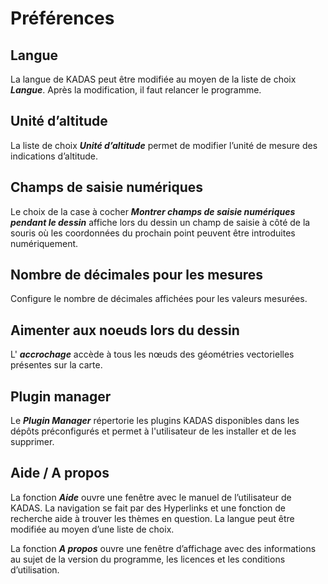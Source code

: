 # Préférences


## <a name="sec0"></a>Langue

La langue de KADAS peut être modifiée au moyen de la liste de choix **_Langue_**. Après la modification, il faut relancer le programme.


## <a name="sec1"></a>Unité d’altitude

La liste de choix **_Unité d’altitude_** permet de modifier l’unité de mesure des indications d’altitude.


## <a name="sec2"></a>Champs de saisie numériques

Le choix de la case à cocher **_Montrer champs de saisie numériques pendant le dessin_** affiche lors du dessin un champ de saisie à côté de la souris où les coordonnées du prochain point peuvent être introduites numériquement.


## <a name="sec3"></a>Nombre de décimales pour les mesures

Configure le nombre de décimales affichées pour les valeurs mesurées.


## <a name="sec4"></a>Aimenter aux noeuds lors du dessin

L' **_accrochage_** accède à tous les nœuds des géométries vectorielles présentes sur la carte.

## <a name="sec5"></a>Plugin manager

Le **_Plugin Manager_** répertorie les plugins KADAS disponibles dans les dépôts préconfigurés et permet à l'utilisateur de les installer et de les supprimer.


## <a name="sec6"></a>Aide / A propos

La fonction **_Aide_** ouvre une fenêtre avec le manuel de l’utilisateur de KADAS. La navigation se fait par des Hyperlinks et une fonction de recherche aide à trouver les thèmes en question. La langue peut être modifiée au moyen d’une liste de choix.

La fonction **_A propos_** ouvre une fenêtre d’affichage avec des informations au sujet de la version du programme, les licences et les conditions d’utilisation.


